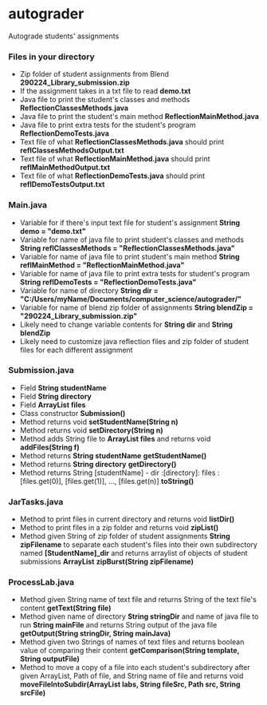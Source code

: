 # autograder
Autograde students' assignments

### Files in your directory
* Zip folder of student assignments from Blend **290224_Library_submission.zip**
* If the assignment takes in a txt file to read **demo.txt**
* Java file to print the student's classes and methods **ReflectionClassesMethods.java**
* Java file to print the student's main method **ReflectionMainMethod.java**
* Java file to print extra tests for the student's program **ReflectionDemoTests.java**
* Text file of what **ReflectionClassesMethods.java** should print **reflClassesMethodsOutput.txt**
* Text file of what **ReflectionMainMethod.java** should print **reflMainMethodOutput.txt**
* Text file of what **ReflectionDemoTests.java** should print **reflDemoTestsOutput.txt**

### Main.java
* Variable for if there's input text file for student's assignment **String demo = "demo.txt"**
* Variable for name of java file to print student's classes and methods **String reflClassesMethods = "ReflectionClassesMethods.java"**
* Variable for name of java file to print student's main method **String reflMainMethod = "ReflectionMainMethod.java"**
* Variable for name of java file to print extra tests for student's program **String reflDemoTests = "ReflectionDemoTests.java"**
* Variable for name of directory **String dir = "C:/Users/myName/Documents/computer_science/autograder/"**
* Variable for name of blend zip folder of assignments **String blendZip = "290224_Library_submission.zip"**
* Likely need to change variable contents for **String dir** and **String blendZip**
* Likely need to customize java reflection files and zip folder of student files for each different assignment

### Submission.java
* Field **String studentName**
* Field **String directory**
* Field **ArrayList<String> files**
* Class constructor **Submission()**
* Method returns void **setStudentName(String n)**
* Method returns void **setDirectory(String n)**
* Method adds String file to **ArrayList<String> files** and returns void **addFiles(String f)**
* Method returns **String studentName** **getStudentName()**
* Method returns **String directory** **getDirectory()**
* Method returns String [studentName] - dir :[directory]: files :[files.get(0)], [files.get(1)], ..., [files.get(n)] **toString()**

### JarTasks.java
* Method to print files in current directory and returns void **listDir()**
* Method to print files in a zip folder and returns void **zipList()**
* Method given String of zip folder of student assignments **String zipFilename** to separate each student's files into their own subdirectory named **[StudentName]_dir**  and returns arraylist of objects of student submissions **ArrayList<Submssion>** **zipBurst(String zipFilename)**

### ProcessLab.java
* Method given String name of text file and returns String of the text file's content **getText(String file)**
* Method given name of directory **String stringDir** and name of java file to run **String mainFile** and returns String output of the java file **getOutput(String stringDir, String mainJava)**
* Method given two Strings of names of text files and returns boolean value of comparing their content **getComparison(String template, String outputFile)**
* Method to move a copy of a file into each student's subdirectory after given ArrayList<Submssion>, Path of file, and String name of file and returns void **moveFileIntoSubdir(ArrayList<Submission> labs, String fileSrc, Path src, String srcFile)**

